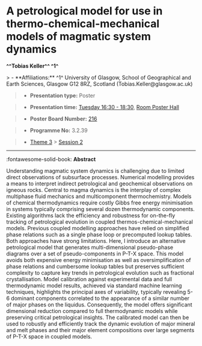 # A petrological model for use in thermo-chemical-mechanical models of magmatic system dynamics

**^^Tobias Keller^^ ^1^**

<!-- more -->> - **Affiliations:** ^1^ University of Glasgow, School of Geographical and Earth Sciences, Glasgow G12 8RZ, Scotland (Tobias.Keller@glasgow.ac.uk)

> - **Presentation type:** Poster

> - **Presentation time:** [Tuesday 16:30 - 18:30](../sessions_comparison.md#__tabbed_2_6), [Room Poster Hall](../maps_venue.md#__tabbed_1_1)

> - **Poster Board Number:** [216](../map_poster_boards.md#tuesday)

> - **Programme No:** 3.2.39

> - [Theme 3](../theme3.md) > [Session 2](../sessions/session-3-2.md)

--- 

:fontawesome-solid-book: **Abstract**

Understanding magmatic system dynamics is challenging due to limited direct observations of subsurface processes. Numerical modelling provides a means to interpret indirect petrological and geochemical observations on igneous rocks. Central to magma dynamics is the interplay of complex multiphase fluid mechanics and multicomponent thermochemistry. Models of chemical thermodynamics require costly Gibbs free energy minimisation in systems typically comprising several dozen thermodynamic components. Existing algorithms lack the efficiency and robustness for on-the-fly tracking of petrological evolution in coupled thermos-chemical-mechanical models.
Previous coupled modelling approaches have relied on simplified phase relations such as a single phase loop or precomputed lookup tables. Both approaches have strong limitations. Here, I introduce an alternative petrological model that generates multi-dimensional pseudo-phase diagrams over a set of pseudo-components in P-T-X space. This model avoids both expensive energy minimisation as well as oversimplification of phase relations and cumbersome lookup tables but preserves sufficient complexity to capture key trends in petrological evolution such as fractional crystallisation.
Model calibration against experimental data and full thermodynamic model results, achieved via standard machine learning techniques, highlights the principal axes of variability, typically revealing 5-6 dominant components correlated to the appearance of a similar number of major phases on the liquidus. Consequently, the model offers significant dimensional reduction compared to full thermodynamic models while preserving critical petrological insights. The calibrated model can then be used to robustly and efficiently track the dynamic evolution of major mineral and melt phases and their major element compositions over large segments of P-T-X space in coupled models.

